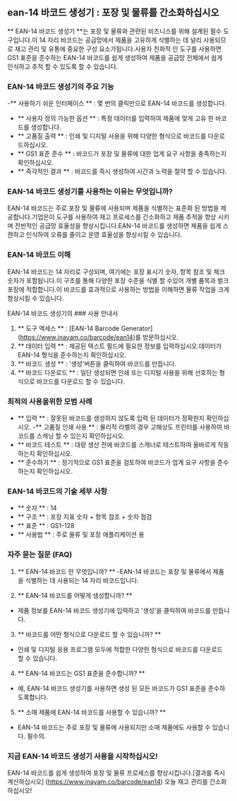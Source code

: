 ## ean-14 바코드 생성기 : 포장 및 물류를 간소화하십시오

** EAN-14 바코드 생성기 **는 포장 및 물류와 관련된 비즈니스를 위해 설계된 필수 도구입니다.이 14 자리 바코드는 공급망에서 제품을 고유하게 식별하는 데 널리 사용되므로 재고 관리 및 유통에 중요한 구성 요소가됩니다.사용자 친화적 인 도구를 사용하면 GS1 표준을 준수하는 EAN-14 바코드를 쉽게 생성하여 제품을 공급망 전체에서 쉽게 인식하고 추적 할 수 있도록 할 수 있습니다.

### EAN-14 바코드 생성기의 주요 기능

-** 사용하기 쉬운 인터페이스 ** : 몇 번의 클릭만으로 EAN-14 바코드를 생성합니다.
- ** 사용자 정의 가능한 옵션 ** : 특정 데이터를 입력하여 제품에 맞게 고유 한 바코드를 생성합니다.
- ** 고품질 출력 ** : 인쇄 및 디지털 사용을 위해 다양한 형식으로 바코드를 다운로드하십시오.
- ** GS1 표준 준수 ** : 바코드가 포장 및 물류에 대한 업계 요구 사항을 충족하는지 확인하십시오.
- ** 즉각적인 결과 ** : 바코드를 즉시 생성하여 시간과 노력을 절약 할 수 있습니다.

### EAN-14 바코드 생성기를 사용하는 이유는 무엇입니까?

EAN-14 바코드는 주로 포장 및 물류에 사용되며 제품을 식별하는 표준화 된 방법을 제공합니다.기업은이 도구를 사용하여 재고 프로세스를 간소화하고 제품 추적을 향상 시키며 전반적인 공급망 효율성을 향상시킵니다.EAN-14 바코드를 생성하면 제품을 쉽게 스캔하고 인식하여 오류를 줄이고 운영 효율성을 향상시킬 수 있습니다.

### EAN-14 바코드 이해

EAN-14 바코드는 14 자리로 구성되며, 여기에는 포장 표시기 숫자, 항목 참조 및 체크 숫자가 포함됩니다.이 구조를 통해 다양한 포장 수준을 식별 할 수있어 개별 품목과 벌크 포장에 적합합니다.이 바코드를 효과적으로 사용하는 방법을 이해하면 물류 작업을 크게 향상시킬 수 있습니다.

EAN-14 바코드 생성기의 ### 사용 안내서

1. ** 도구 액세스 ** : [EAN-14 Barcode Generator] (https://www.inayam.co/barcode/ean14)를 방문하십시오.
2. ** 데이터 입력 ** : 제공된 텍스트 필드에 필요한 정보를 입력하십시오.데이터가 EAN-14 형식을 준수하는지 확인하십시오.
3. ** 바코드 생성 ** : '생성'버튼을 클릭하여 바코드를 만듭니다.
4. ** 바코드 다운로드 ** : 일단 생성되면 인쇄 또는 디지털 사용을 위해 선호하는 형식으로 바코드를 다운로드 할 수 있습니다.

### 최적의 사용을위한 모범 사례

- ** 입력 ** : 잘못된 바코드를 생성하지 않도록 입력 된 데이터가 정확한지 확인하십시오.
-** 고품질 인쇄 사용 ** : 물리적 라벨의 경우 고해상도 프린터를 사용하여 바코드를 스캐닝 할 수 있는지 확인하십시오.
- ** 바코드 테스트 ** : 대량 생산 전에 바코드를 스캐너로 테스트하여 올바르게 작동하는지 확인하십시오.
- ** 준수하기 ** : 정기적으로 GS1 표준을 검토하여 바코드가 업계 요구 사항을 준수하는지 확인하십시오.

### EAN-14 바코드의 기술 세부 사항

- ** 숫자 ** : 14
- ** 구조 ** : 포장 지표 숫자 + 항목 참조 + 숫자 점검
- ** 표준 ** : GS1-128
- ** 사용법 ** : 주로 물류 및 포장 애플리케이션 용

### 자주 묻는 질문 (FAQ)

1. ** EAN-14 바코드 란 무엇입니까? **
-EAN-14 바코드는 포장 및 물류에서 제품을 식별하는 데 사용되는 14 자리 바코드입니다.

2. ** EAN-14 바코드를 어떻게 생성합니까? **
- 제품 정보를 EAN-14 바코드 생성기에 입력하고 '생성'을 클릭하여 바코드를 만듭니다.

3. ** 바코드를 어떤 형식으로 다운로드 할 수 있습니까? **
- 인쇄 및 디지털 응용 프로그램 모두에 적합한 다양한 형식으로 바코드를 다운로드 할 수 있습니다.

4. ** EAN-14 바코드는 GS1 표준을 준수합니까? **
- 예, EAN-14 바코드 생성기를 사용하면 생성 된 모든 바코드가 GS1 표준을 준수하도록합니다.

5. ** 소매 제품에 EAN-14 바코드를 사용할 수 있습니까? **
- EAN-14 바코드는 주로 포장 및 물류에 사용되지만 소매 제품에도 사용할 수 있습니다. 필수의.

### 지금 EAN-14 바코드 생성기 사용을 시작하십시오!

EAN-14 바코드를 쉽게 생성하여 포장 및 물류 프로세스를 향상시킵니다.[결과를 즉시 계산하십시오] (https://www.inayam.co/barcode/ean14) 오늘 재고 관리를 간소화하십시오!